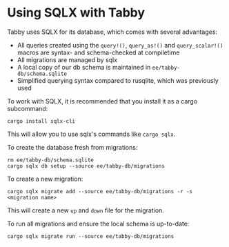 # Using SQLX with Tabby

Tabby uses SQLX for its database, which comes with several advantages:

- All queries created using the `query!()`, `query_as!()` and `query_scalar!()` macros are syntax- and schema-checked at compiletime
- All migrations are managed by sqlx
- A local copy of our db schema is maintained in `ee/tabby-db/schema.sqlite`
- Simplified querying syntax compared to rusqlite, which was previously used

To work with SQLX, it is recommended that you install it as a cargo subcommand:

```
cargo install sqlx-cli
```

This will allow you to use sqlx's commands like `cargo sqlx`.

To create the database fresh from migrations:

```
rm ee/tabby-db/schema.sqlite
cargo sqlx db setup --source ee/tabby-db/migrations
```

To create a new migration:

```
cargo sqlx migrate add --source ee/tabby-db/migrations -r -s <migration name>
```

This will create a new `up` and `down` file for the migration.

To run all migrations and ensure the local schema is up-to-date:

```
cargo sqlx migrate run --source ee/tabby-db/migrations
```
